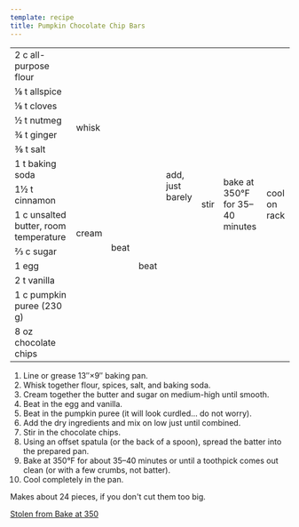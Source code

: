 ```yaml
---
template: recipe
title: Pumpkin Chocolate Chip Bars
---
```

<table>
<tr>
  <td>2 c all-purpose flour</td>
  <td rowspan="8" colspan="3">whisk</td>
  <td rowspan="13">add, just barely</td>
  <td rowspan="14">stir</td>
  <td rowspan="14">bake at 350&deg;F for 35&ndash;40 minutes</td>
  <td rowspan="14">cool on rack</td>
</tr>
<tr>
  <td>&#x215B; t allspice</td>
</tr>
<tr>
  <td>&#x215B; t cloves</td>
</tr>
<tr>
  <td>&frac12; t nutmeg</td>
</tr>
<tr>
  <td>&frac34; t ginger</td>
</tr>
<tr>
  <td>&frac38; t salt</td>
</tr>
<tr>
  <td>1 t baking soda</td>
</tr>
<tr>
  <td>1&frac12; t cinnamon</td>
</tr>
<tr>
  <td>1 c unsalted butter, room temperature</td>
  <td rowspan="2">cream</td>
  <td rowspan="4">beat</td>
  <td rowspan="5">beat</td>
</tr>
<tr>
  <td>&#x2154; c sugar</td>
</tr>
<tr>
  <td>1 egg</td>
  <td rowspan="2" class="righthide">&nbsp;</td>
</tr>
<tr>
  <td>2 t vanilla</td>
</tr>
<tr>
  <td>1 c pumpkin puree (230 g)</td>
  <td colspan="2" class="righthide">&nbsp;</td>
</tr>
<tr>
  <td>8 oz chocolate chips</td>
  <td colspan="4" class="righthide">&nbsp;</td>
</tr>
</table>

1. Line or grease 13&Prime;&times;9&Prime; baking pan.
1. Whisk together flour, spices, salt, and baking soda.
1. Cream together the butter and sugar on medium-high until smooth.
1. Beat in the egg and vanilla.
1. Beat in the pumpkin puree (it will look curdled&hellip; do not worry).
1. Add the dry ingredients and mix on low just until combined.
1. Stir in the chocolate chips.
1. Using an offset spatula (or the back of a spoon), spread the batter into the prepared pan.
1. Bake at 350&deg;F for about 35&ndash;40 minutes or until a toothpick comes out clean (or with a few crumbs, not batter).
1. Cool completely in the pan.

Makes about 24 pieces, if you don't cut them too big.

<p class="confession"><a href="http://bakeat350.blogspot.ca/2009/11/pumpkin-chocolate-chip-bars.html">Stolen from Bake at 350</a></p>
